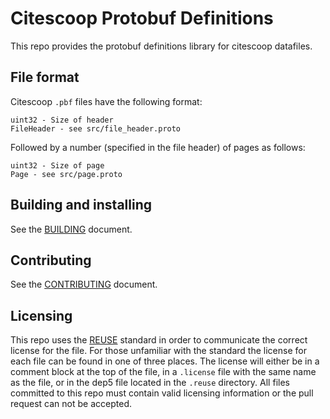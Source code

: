 <!--
SPDX-FileCopyrightText: 2025 The University of St Andrews
SPDX-License-Identifier: CC-BY-SA-4.0
-->

# Citescoop Protobuf Definitions

This repo provides the protobuf definitions library for citescoop
datafiles.

## File format

Citescoop `.pbf` files have the following format:

```
uint32 - Size of header
FileHeader - see src/file_header.proto
```

Followed by a number (specified in the file header) of pages as follows:

```
uint32 - Size of page
Page - see src/page.proto
```

## Building and installing

See the [BUILDING](BUILDING.md) document.

## Contributing

See the [CONTRIBUTING](CONTRIBUTING.md) document.

## Licensing

This repo uses the [REUSE](https://reuse.software) standard in order to
communicate the correct license for the file. For those unfamiliar with
the standard the license for each file can be found in one of three
places. The license will either be in a comment block at the top of the
file, in a `.license` file with the same name as the file, or in the
dep5 file located in the `.reuse` directory. All files committed to this
repo must contain valid licensing information or the pull request can
not be accepted.

